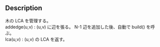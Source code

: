 ## Description
木の LCA を管理する。  
addedge(u,v) : (u,v) に辺を張る。 N-1 辺を追加した後、自動で build() を呼ぶ。  
lca(u,v) : (u,v) の LCA を返す。  
